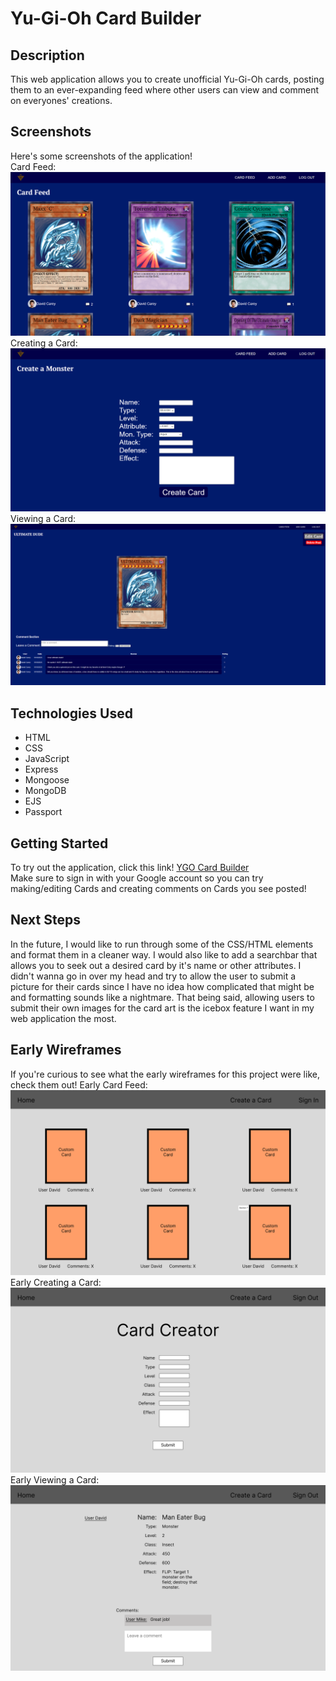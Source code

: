 # Yu-Gi-Oh Card Builder #

## Description ##
This web application allows you to create unofficial Yu-Gi-Oh cards, posting them to an ever-expanding feed where other users can view and comment on everyones' creations.

## Screenshots ##
Here's some screenshots of the application! <br />
Card Feed:
![Card Feed](img/proj2homefinal.PNG) <br />
Creating a Card:
![Creating a card](img/proj2newfinal.PNG) <br />
Viewing a Card:
![Viewing a card](img/proj2showfinal.PNG)

## Technologies Used ##
- HTML
- CSS
- JavaScript
- Express
- Mongoose
- MongoDB
- EJS
- Passport

## Getting Started ##
To try out the application, click this link! [YGO Card Builder](https://ygobuilder.onrender.com) <br />
Make sure to sign in with your Google account so you can try making/editing Cards and creating comments on Cards you see posted!

## Next Steps ##
In the future, I would like to run through some of the CSS/HTML elements and format them in a cleaner way. I would also like to add a searchbar that allows you to seek out a desired card by it's name or other attributes. I didn't wanna go in over my head and try to allow the user to submit a picture for their cards since I have no idea how complicated that might be and formatting sounds like a nightmare. That being said, allowing users to submit their own images for the card art is the icebox feature I want in my web application the most.

## Early Wireframes ##
If you're curious to see what the early wireframes for this project were like, check them out!
Early Card Feed:
![Card Feed Early Wireframe](img/proj2home.png)
Early Creating a Card:
![Creating a Card Early Wireframe](img/proj2new.png)
Early Viewing a Card:
![Viewing a Card Early Wireframe](img/proj2show.png)